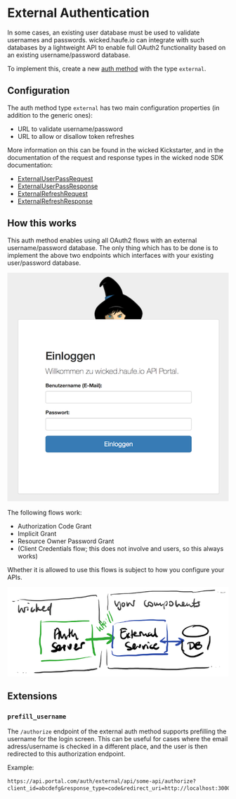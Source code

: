 # External Authentication

In some cases, an existing user database must be used to validate usernames and passwords. wicked.haufe.io can integrate with such databases by a lightweight API to enable full OAuth2 functionality based on an existing username/password database.

To implement this, create a new [auth method](auth-methods.md) with the type `external`.

## Configuration

The auth method type `external` has two main configuration properties (in addition to the generic ones):

* URL to validate username/password
* URL to allow or disallow token refreshes

More information on this can be found in the wicked Kickstarter, and in the documentation of the request and response types in the wicked node SDK documentation:

* [ExternalUserPassRequest](https://apim-haufe-io.github.io/wicked.node-sdk/interfaces/_interfaces_.externaluserpassrequest.html)
* [ExternalUserPassResponse](https://apim-haufe-io.github.io/wicked.node-sdk/interfaces/_interfaces_.externalrefreshresponse.html)
* [ExternalRefreshRequest](https://apim-haufe-io.github.io/wicked.node-sdk/interfaces/_interfaces_.externalrefreshrequest.html)
* [ExternalRefreshResponse](https://apim-haufe-io.github.io/wicked.node-sdk/interfaces/_interfaces_.externalrefreshresponse.html)

## How this works

This auth method enables using all OAuth2 flows with an external username/password database. The only thing which has to be done is to implement the above two endpoints which interfaces with your existing user/password database.

![External IdP Login Page](images/external-auth-method-login.png)

The following flows work:

* Authorization Code Grant
* Implicit Grant
* Resource Owner Password Grant
* (Client Credentials flow; this does not involve and users, so this always works)

Whether it is allowed to use this flows is subject to how you configure your APIs.

![External username/password database](images/external-auth-method.png)

## Extensions

### `prefill_username`

The `/authorize` endpoint of the external auth method supports prefilling the username for the login screen. This can be useful for cases where the email adress/username is checked in a different place, and the user is then redirected to this authorization endpoint.

Example:

```
https://api.portal.com/auth/external/api/some-api/authorize?client_id=abcdefg&response_type=code&redirect_uri=http://localhost:3000/callback&prefill_username=some@user.com
```
